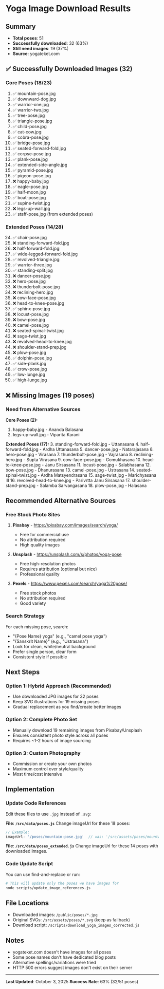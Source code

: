 # Yoga Image Download Results

## Summary
- **Total poses**: 51
- **Successfully downloaded**: 32 (63%)
- **Still need images**: 19 (37%)
- **Source**: yogateket.com

## ✅ Successfully Downloaded Images (32)

### Core Poses (18/23)
1. ✅ mountain-pose.jpg
2. ✅ downward-dog.jpg
3. ✅ warrior-one.jpg
4. ✅ warrior-two.jpg
5. ✅ tree-pose.jpg
6. ✅ triangle-pose.jpg
7. ✅ child-pose.jpg
8. ✅ cat-cow.jpg
9. ✅ cobra-pose.jpg
10. ✅ bridge-pose.jpg
11. ✅ seated-forward-fold.jpg
12. ✅ corpse-pose.jpg
13. ✅ plank-pose.jpg
14. ✅ extended-side-angle.jpg
15. ✅ pyramid-pose.jpg
16. ✅ pigeon-pose.jpg
17. ❌ happy-baby.jpg
18. ✅ eagle-pose.jpg
19. ✅ half-moon.jpg
20. ✅ boat-pose.jpg
21. ✅ supine-twist.jpg
22. ❌ legs-up-wall.jpg
23. ✅ staff-pose.jpg (from extended poses)

### Extended Poses (14/28)
24. ✅ chair-pose.jpg
25. ❌ standing-forward-fold.jpg
26. ❌ half-forward-fold.jpg
27. ✅ wide-legged-forward-fold.jpg
28. ✅ revolved-triangle.jpg
29. ✅ warrior-three.jpg
30. ✅ standing-split.jpg
31. ❌ dancer-pose.jpg
32. ❌ hero-pose.jpg
33. ❌ thunderbolt-pose.jpg
34. ❌ reclining-hero.jpg
35. ❌ cow-face-pose.jpg
36. ❌ head-to-knee-pose.jpg
37. ✅ sphinx-pose.jpg
38. ❌ locust-pose.jpg
39. ❌ bow-pose.jpg
40. ❌ camel-pose.jpg
41. ❌ seated-spinal-twist.jpg
42. ❌ sage-twist.jpg
43. ❌ revolved-head-to-knee.jpg
44. ❌ shoulder-stand-prep.jpg
45. ❌ plow-pose.jpg
46. ✅ dolphin-pose.jpg
47. ✅ side-plank.jpg
48. ✅ crow-pose.jpg
49. ✅ low-lunge.jpg
50. ✅ high-lunge.jpg

## ❌ Missing Images (19 poses)

### Need from Alternative Sources

**Core Poses (2):**
1. happy-baby.jpg - Ananda Balasana
2. legs-up-wall.jpg - Viparita Karani

**Extended Poses (17):**
3. standing-forward-fold.jpg - Uttanasana
4. half-forward-fold.jpg - Ardha Uttanasana
5. dancer-pose.jpg - Natarajasana
6. hero-pose.jpg - Virasana
7. thunderbolt-pose.jpg - Vajrasana
8. reclining-hero.jpg - Supta Virasana
9. cow-face-pose.jpg - Gomukhasana
10. head-to-knee-pose.jpg - Janu Sirsasana
11. locust-pose.jpg - Salabhasana
12. bow-pose.jpg - Dhanurasana
13. camel-pose.jpg - Ustrasana
14. seated-spinal-twist.jpg - Ardha Matsyendrasana
15. sage-twist.jpg - Marichyasana III
16. revolved-head-to-knee.jpg - Parivrtta Janu Sirsasana
17. shoulder-stand-prep.jpg - Salamba Sarvangasana
18. plow-pose.jpg - Halasana

## Recommended Alternative Sources

### Free Stock Photo Sites
1. **Pixabay** - https://pixabay.com/images/search/yoga/
   - Free for commercial use
   - No attribution required
   - High quality images

2. **Unsplash** - https://unsplash.com/s/photos/yoga-pose
   - Free high-resolution photos
   - Requires attribution (optional but nice)
   - Professional quality

3. **Pexels** - https://www.pexels.com/search/yoga%20pose/
   - Free stock photos
   - No attribution required
   - Good variety

### Search Strategy
For each missing pose, search:
- "{Pose Name} yoga" (e.g., "camel pose yoga")
- "{Sanskrit Name}" (e.g., "Ustrasana")
- Look for clean, white/neutral background
- Prefer single person, clear form
- Consistent style if possible

## Next Steps

### Option 1: Hybrid Approach (Recommended)
- Use downloaded JPG images for 32 poses
- Keep SVG illustrations for 19 missing poses
- Gradual replacement as you find/create better images

### Option 2: Complete Photo Set
- Manually download 19 remaining images from Pixabay/Unsplash
- Ensures consistent photo style across all poses
- Requires ~1-2 hours of image sourcing

### Option 3: Custom Photography
- Commission or create your own photos
- Maximum control over style/quality
- Most time/cost intensive

## Implementation

### Update Code References
Edit these files to use `.jpg` instead of `.svg`:

**File: `/src/data/poses.js`**
Change imageUrl for these 18 poses:
```javascript
// Example:
imageUrl: '/poses/mountain-pose.jpg'  // was: '/src/assets/poses/mountain-pose.svg'
```

**File: `/src/data/poses_extended.js`**
Change imageUrl for these 14 poses with downloaded images.

### Code Update Script
You can use find-and-replace or run:
```bash
# This will update only the poses we have images for
node scripts/update_image_references.js
```

## File Locations
- Downloaded images: `/public/poses/*.jpg`
- Original SVGs: `/src/assets/poses/*.svg` (keep as fallback)
- Download script: `/scripts/download_yoga_images_corrected.js`

## Notes
- yogateket.com doesn't have images for all poses
- Some pose names don't have dedicated blog posts
- Alternative spellings/variations were tried
- HTTP 500 errors suggest images don't exist on their server

---

**Last Updated**: October 3, 2025
**Success Rate**: 63% (32/51 poses)
